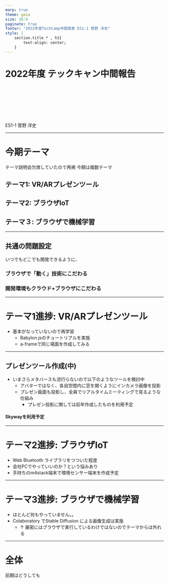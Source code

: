 ```yaml
---
marp: true
theme: gaia
size: 16:9 
paginate: true 
footer: "2022年度TechCamp中間発表 ES1-1 菅野 洋史"
style: |
    section.title * , h1{
        text-align: center;
    }
---
```


# 2022年度 テックキャン中間報告

<br>
<br>
<br>
<br>
<br>
<br>

ES1-1 菅野 洋史

--- 

# 今期テーマ

テーマ説明会欠席していたので再掲
今期は複数テーマ
##  テーマ1: VR/ARプレゼンツール

##  テーマ2: ブラウザIoT

##  テーマ３: ブラウザで機械学習
---

## 共通の問題設定

いつでもどこでも開発できるように、
###  ブラウザで「動く」技術にこだわる
###  開発環境もクラウド+ブラウザにこだわる


---
# テーマ1進捗: VR/ARプレゼンツール

- 基本がなっていないので再学習
  -  Babylon.jsのチュートリアルを実施
  -  a-frameで同じ場面を作成してみる 

--- 
## プレゼンツール作成(中)

- いまさらメタバースも流行らないので以下のようなツールを検討中
  - アバターではなく、各自空間内に窓を開くようにインカメラ画像を投影
  - プレゼン画面も投影し、全員でリアルタイムミーティングで見るような仕組み
    - プレゼン投影に関しては前年作成したものを利用予定


#### Skywayを利用予定

---
# テーマ2進捗: ブラウザIoT

- Web Bluetooth ライブラリをつついた程度
- 会社PCでやっていいのか？という悩みあり
- 手持ちのm4stack端末で環境センサー端末を作成予定
---
# テーマ3進捗: ブラウザで機械学習

- ほとんど何もやっていません。。
- Colaboratory でStable Diffusion による画像生成は実施  
  - ↑ 厳密にはブラウザで実行しているわけではないのでテーマからは外れる

---
# 全体

前期はどうしても

